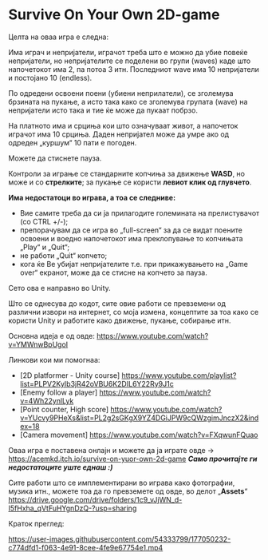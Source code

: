 # Survive On Your Own 2D-game

Целта на оваа игра е следна: 

Има играч и непријатели, играчот треба што е можно да убие повеќе непријатели, но непријателите се поделени во групи (waves) каде што напочетокот има 2, па потоа 3 итн. Последниот wave има 10 непријатели и постојано 10 (endless).

По одредени освоени поени (убиени неприлатели), се зголемува брзината на пукање, а исто така како се зголемува групата (wave) на непријатели исто така и тие ќе може да пукаат побрзо.

На платното има и срциња кои што означуваат живот, а напочеток играчот има 10 срциња.
Даден непријател може да умре ако од одреден „куршум“ 10 пати е погоден.

Можете да стиснете пауза.

Контроли за играње се стандарните копчиња за движење **WASD**, но може и со **стрелките**; за пукање се користи **левиот клик од глувчето**.

**Има недостатоци во играва, а тоа се следниве:**
- Вие самите треба да си ја прилагодите големината на прелистувачот (со CTRL +/-);
- препорачувам да се игра во „full-screen“ за да се видат поените освоени и воедно напочетокот има преклопување то копчињата „Play“ и „Quit“;
- не работи „Quit“ копчето;
- кога ќе Ве убијат непријателите т.е. при прикажувањето на „Game over“ екранот, може да се стисне на копчето за пауза.

Сето ова е направно во Unity.


Што се однесува до кодот, сите овие работи се превземени од различни извори на интернет, со моја измена, концептите за тоа како се користи Unity и работите како движење, пукање, собирање итн. 

Основна идеја е од овде: https://www.youtube.com/watch?v=YMWnwBpUgoI

Линкови кои ми помогнаа:
- [2D platformer - Unity course] 
https://www.youtube.com/playlist?list=PLPV2KyIb3jR42oVBU6K2DIL6Y22Ry9J1c
- [Enemy follow a player] 
https://www.youtube.com/watch?v=4Wh22ynlLyk
- [Point counter, High score]
https://www.youtube.com/watch?v=YUcvy9PHeXs&list=PL2g2sGKgX9YZ4DGiJPW9cQWzgimJnczX2&index=18
- [Camera movement]
https://www.youtube.com/watch?v=FXqwunFQuao


Оваа игра е поставена онлајн и можете да ја играте овде -> https://acemkd.itch.io/survive-on-yuor-own-2d-game 
***Само прочитајте ги недостатоците уште еднаш :)***

Сите работи што се имплементирани во играва како фотографии, музика итн., можете тоа да го превземете од овде, во делот „**Assets**“
https://drive.google.com/drive/folders/1c9_vJjWN_d-I5fHxha_qVtFuHYgnDzQ-?usp=sharing

Краток преглед:

https://user-images.githubusercontent.com/54333799/177050232-c774dfd1-f063-4e91-8cee-4fe9e67754e1.mp4
